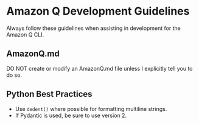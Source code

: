 # Amazon Q Development Guidelines

Always follow these guidelines when assisting in development for the Amazon Q CLI.

## AmazonQ.md

DO NOT create or modify an AmazonQ.md file unless I explicitly tell you to do so.

## Python Best Practices

* Use `dedent()` where possible for formatting multiline strings.
* If Pydantic is used, be sure to use version 2.